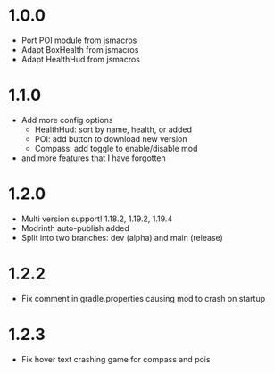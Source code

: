 # 1.0.0
* Port POI module from jsmacros
* Adapt BoxHealth from jsmacros
* Adapt HealthHud from jsmacros

# 1.1.0
* Add more config options
  * HealthHud: sort by name, health, or added
  * POI: add button to download new version
  * Compass: add toggle to enable/disable mod
* and more features that I have forgotten

# 1.2.0
* Multi version support! 1.18.2, 1.19.2, 1.19.4
* Modrinth auto-publish added
* Split into two branches: dev (alpha) and main (release)

# 1.2.2
* Fix comment in gradle.properties causing mod to crash on startup

# 1.2.3
* Fix hover text crashing game for compass and pois

